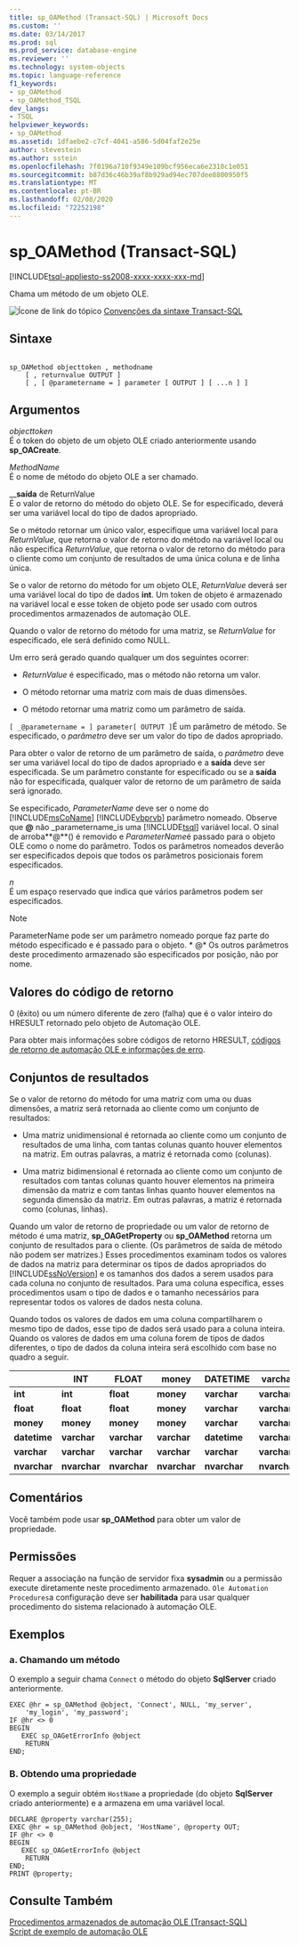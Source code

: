 ```yaml
---
title: sp_OAMethod (Transact-SQL) | Microsoft Docs
ms.custom: ''
ms.date: 03/14/2017
ms.prod: sql
ms.prod_service: database-engine
ms.reviewer: ''
ms.technology: system-objects
ms.topic: language-reference
f1_keywords:
- sp_OAMethod
- sp_OAMethod_TSQL
dev_langs:
- TSQL
helpviewer_keywords:
- sp_OAMethod
ms.assetid: 1dfaebe2-c7cf-4041-a586-5d04faf2e25e
author: stevestein
ms.author: sstein
ms.openlocfilehash: 7f0196a710f9349e109bcf956eca6e2310c1e051
ms.sourcegitcommit: b87d36c46b39af8b929ad94ec707dee8800950f5
ms.translationtype: MT
ms.contentlocale: pt-BR
ms.lasthandoff: 02/08/2020
ms.locfileid: "72252198"
---
```

# <a name="sp_oamethod-transact-sql"></a>sp_OAMethod (Transact-SQL)
[!INCLUDE[tsql-appliesto-ss2008-xxxx-xxxx-xxx-md](../../includes/tsql-appliesto-ss2008-xxxx-xxxx-xxx-md.md)]

  Chama um método de um objeto OLE.  
  
 ![Ícone de link do tópico](../../database-engine/configure-windows/media/topic-link.gif "Ícone de link do tópico") [Convenções da sintaxe Transact-SQL](../../t-sql/language-elements/transact-sql-syntax-conventions-transact-sql.md)  
  
## <a name="syntax"></a>Sintaxe  
  
```  
  
sp_OAMethod objecttoken , methodname  
    [ , returnvalue OUTPUT ]   
    [ , [ @parametername = ] parameter [ OUTPUT ] [ ...n ] ]   
```  
  
## <a name="arguments"></a>Argumentos  
 *objecttoken*  
 É o token do objeto de um objeto OLE criado anteriormente usando **sp_OACreate**.  
  
 *MethodName*  
 É o nome de método do objeto OLE a ser chamado.  
  
 __**saída** de ReturnValue    
 É o valor de retorno do método do objeto OLE. Se for especificado, deverá ser uma variável local do tipo de dados apropriado.  
  
 Se o método retornar um único valor, especifique uma variável local para *ReturnValue*, que retorna o valor de retorno do método na variável local ou não especifica *ReturnValue*, que retorna o valor de retorno do método para o cliente como um conjunto de resultados de uma única coluna e de linha única.  
  
 Se o valor de retorno do método for um objeto OLE, *ReturnValue* deverá ser uma variável local do tipo de dados **int**. Um token de objeto é armazenado na variável local e esse token de objeto pode ser usado com outros procedimentos armazenados de automação OLE.  
  
 Quando o valor de retorno do método for uma matriz, se *ReturnValue* for especificado, ele será definido como NULL.  
  
 Um erro será gerado quando qualquer um dos seguintes ocorrer:  
  
-   *ReturnValue* é especificado, mas o método não retorna um valor.  
  
-   O método retornar uma matriz com mais de duas dimensões.  
  
-   O método retornar uma matriz como um parâmetro de saída.  
  
`[ _@parametername = ] parameter[ OUTPUT ]`É um parâmetro de método. Se especificado, o *parâmetro* deve ser um valor do tipo de dados apropriado.  
  
 Para obter o valor de retorno de um parâmetro de saída, o *parâmetro* deve ser uma variável local do tipo de dados apropriado e a **saída** deve ser especificada. Se um parâmetro constante for especificado ou se a **saída** não for especificada, qualquer valor de retorno de um parâmetro de saída será ignorado.  
  
 Se especificado, *ParameterName* deve ser o nome do [!INCLUDE[msCoName](../../includes/msconame-md.md)] [!INCLUDE[vbprvb](../../includes/vbprvb-md.md)] parâmetro nomeado. Observe que **@** não _parametername_is uma [!INCLUDE[tsql](../../includes/tsql-md.md)] variável local. O sinal de arroba**@**() é removido e *ParameterName*é passado para o objeto OLE como o nome do parâmetro. Todos os parâmetros nomeados deverão ser especificados depois que todos os parâmetros posicionais forem especificados.  
  
 *n*  
 É um espaço reservado que indica que vários parâmetros podem ser especificados.  
  
> [!NOTE]
>  ParameterName pode ser um parâmetro nomeado porque faz parte do método especificado e é passado para o objeto. * \@* Os outros parâmetros deste procedimento armazenado são especificados por posição, não por nome.  
  
## <a name="return-code-values"></a>Valores do código de retorno  
 0 (êxito) ou um número diferente de zero (falha) que é o valor inteiro do HRESULT retornado pelo objeto de Automação OLE.  
  
 Para obter mais informações sobre códigos de retorno HRESULT, [códigos de retorno de automação OLE e informações de erro](../../relational-databases/stored-procedures/ole-automation-return-codes-and-error-information.md).  
  
## <a name="result-sets"></a>Conjuntos de resultados  
 Se o valor de retorno do método for uma matriz com uma ou duas dimensões, a matriz será retornada ao cliente como um conjunto de resultados:  
  
-   Uma matriz unidimensional é retornada ao cliente como um conjunto de resultados de uma linha, com tantas colunas quanto houver elementos na matriz. Em outras palavras, a matriz é retornada como (colunas).  
  
-   Uma matriz bidimensional é retornada ao cliente como um conjunto de resultados com tantas colunas quanto houver elementos na primeira dimensão da matriz e com tantas linhas quanto houver elementos na segunda dimensão da matriz. Em outras palavras, a matriz é retornada como (colunas, linhas).  
  
 Quando um valor de retorno de propriedade ou um valor de retorno de método é uma matriz, **sp_OAGetProperty** ou **sp_OAMethod** retorna um conjunto de resultados para o cliente. (Os parâmetros de saída de método não podem ser matrizes.) Esses procedimentos examinam todos os valores de dados na matriz para determinar os tipos de dados apropriados do [!INCLUDE[ssNoVersion](../../includes/ssnoversion-md.md)] e os tamanhos dos dados a serem usados para cada coluna no conjunto de resultados. Para uma coluna específica, esses procedimentos usam o tipo de dados e o tamanho necessários para representar todos os valores de dados nesta coluna.  
  
 Quando todos os valores de dados em uma coluna compartilharem o mesmo tipo de dados, esse tipo de dados será usado para a coluna inteira. Quando os valores de dados em uma coluna forem de tipos de dados diferentes, o tipo de dados da coluna inteira será escolhido com base no quadro a seguir.  
  
||INT|FLOAT|money|DATETIME|varchar|NVARCHAR|  
|------|---------|-----------|-----------|--------------|-------------|--------------|  
|**int**|**int**|**float**|**money**|**varchar**|**varchar**|**nvarchar**|  
|**float**|**float**|**float**|**money**|**varchar**|**varchar**|**nvarchar**|  
|**money**|**money**|**money**|**money**|**varchar**|**varchar**|**nvarchar**|  
|**datetime**|**varchar**|**varchar**|**varchar**|**datetime**|**varchar**|**nvarchar**|  
|**varchar**|**varchar**|**varchar**|**varchar**|**varchar**|**varchar**|**nvarchar**|  
|**nvarchar**|**nvarchar**|**nvarchar**|**nvarchar**|**nvarchar**|**nvarchar**|**nvarchar**|  
  
## <a name="remarks"></a>Comentários  
 Você também pode usar **sp_OAMethod** para obter um valor de propriedade.  
  
## <a name="permissions"></a>Permissões  
 Requer a associação na função de servidor fixa **sysadmin** ou a permissão execute diretamente neste procedimento armazenado. `Ole Automation Procedures`a configuração deve ser **habilitada** para usar qualquer procedimento do sistema relacionado à automação OLE.  
  
## <a name="examples"></a>Exemplos  
  
### <a name="a-calling-a-method"></a>a. Chamando um método  
 O exemplo a seguir chama `Connect` o método do objeto **SqlServer** criado anteriormente.  
  
```  
EXEC @hr = sp_OAMethod @object, 'Connect', NULL, 'my_server',  
    'my_login', 'my_password';  
IF @hr <> 0  
BEGIN  
   EXEC sp_OAGetErrorInfo @object  
    RETURN  
END;  
```  
  
### <a name="b-getting-a-property"></a>B. Obtendo uma propriedade  
 O exemplo a seguir obtém `HostName` a propriedade (do objeto **SqlServer** criado anteriormente) e a armazena em uma variável local.  
  
```  
DECLARE @property varchar(255);  
EXEC @hr = sp_OAMethod @object, 'HostName', @property OUT;  
IF @hr <> 0  
BEGIN  
   EXEC sp_OAGetErrorInfo @object  
    RETURN  
END;  
PRINT @property;  
```  
  
## <a name="see-also"></a>Consulte Também  
 [Procedimentos armazenados de automação OLE &#40;Transact-SQL&#41;](../../relational-databases/system-stored-procedures/ole-automation-stored-procedures-transact-sql.md)   
 [Script de exemplo de automação OLE](../../relational-databases/stored-procedures/ole-automation-sample-script.md)  
  
  
